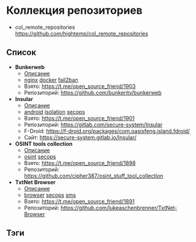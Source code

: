 # Коллекция репозиториев

- col_remote_repositories https://github.com/hightemp/col_remote_repositories

## Список

- **Bunkerweb** 
  - [Описание](docs/bunkerweb.md)
  - [nginx](#) [docker](#) [fail2ban](#)
  - Взято: https://t.me/open_source_friend/1903
  - Репозиторий: https://github.com/bunkerity/bunkerweb
- **Insular** 
  - [Описание](docs/Insular.md)
  - [android](#) [isolation](#) [secops](#) 
  - Взято: https://t.me/open_source_friend/1901
  - Репозиторий: https://gitlab.com/secure-system/Insular
  - F-Droid: https://f-droid.org/packages/com.oasisfeng.island.fdroid/
  - Сайт: https://secure-system.gitlab.io/Insular/
- **OSINT tools collection**
  - [Описание](docs/osint_tools_collection.md)
  - [osint](#) [secops](#) 
  - Взято: https://t.me/open_source_friend/1898
  - Репозиторий: https://github.com/cipher387/osint_stuff_tool_collection
- **TxtNet Browser**
  - [Описание](docs/TxtNet_Browser.md)
  - [browser](#) [secops](#) [sms](#)
  - Взято: https://t.me/open_source_friend/1891
  - Репозиторий: https://github.com/lukeaschenbrenner/TxtNet-Browser

## Тэги

